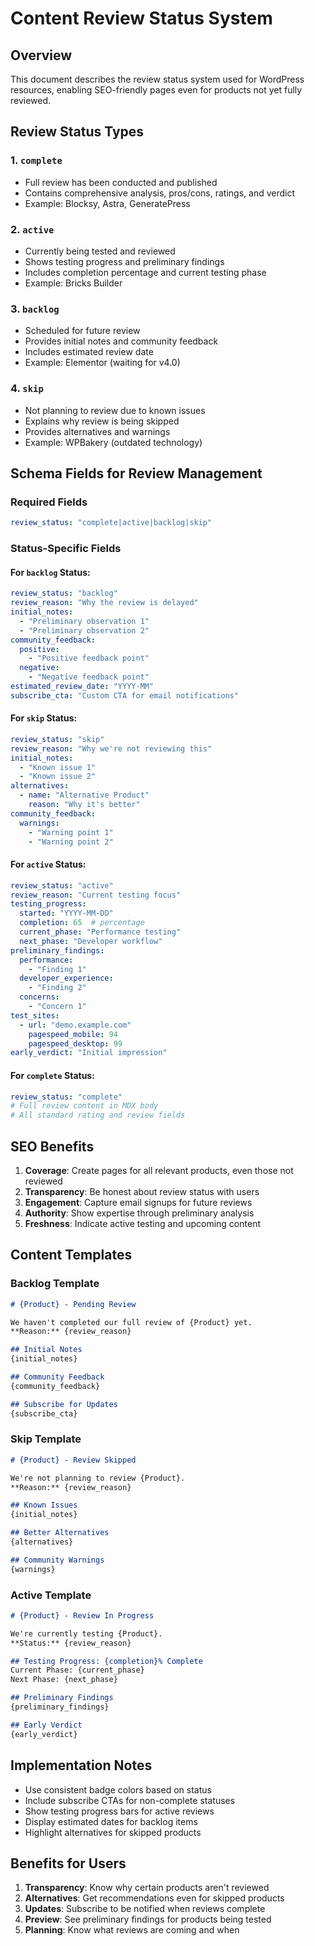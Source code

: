 # Content Review Status System

## Overview
This document describes the review status system used for WordPress resources, enabling SEO-friendly pages even for products not yet fully reviewed.

## Review Status Types

### 1. `complete`
- Full review has been conducted and published
- Contains comprehensive analysis, pros/cons, ratings, and verdict
- Example: Blocksy, Astra, GeneratePress

### 2. `active`
- Currently being tested and reviewed
- Shows testing progress and preliminary findings
- Includes completion percentage and current testing phase
- Example: Bricks Builder

### 3. `backlog`
- Scheduled for future review
- Provides initial notes and community feedback
- Includes estimated review date
- Example: Elementor (waiting for v4.0)

### 4. `skip`
- Not planning to review due to known issues
- Explains why review is being skipped
- Provides alternatives and warnings
- Example: WPBakery (outdated technology)

## Schema Fields for Review Management

### Required Fields
```yaml
review_status: "complete|active|backlog|skip"
```

### Status-Specific Fields

#### For `backlog` Status:
```yaml
review_status: "backlog"
review_reason: "Why the review is delayed"
initial_notes:
  - "Preliminary observation 1"
  - "Preliminary observation 2"
community_feedback:
  positive:
    - "Positive feedback point"
  negative:
    - "Negative feedback point"
estimated_review_date: "YYYY-MM"
subscribe_cta: "Custom CTA for email notifications"
```

#### For `skip` Status:
```yaml
review_status: "skip"
review_reason: "Why we're not reviewing this"
initial_notes:
  - "Known issue 1"
  - "Known issue 2"
alternatives:
  - name: "Alternative Product"
    reason: "Why it's better"
community_feedback:
  warnings:
    - "Warning point 1"
    - "Warning point 2"
```

#### For `active` Status:
```yaml
review_status: "active"
review_reason: "Current testing focus"
testing_progress:
  started: "YYYY-MM-DD"
  completion: 65  # percentage
  current_phase: "Performance testing"
  next_phase: "Developer workflow"
preliminary_findings:
  performance:
    - "Finding 1"
  developer_experience:
    - "Finding 2"
  concerns:
    - "Concern 1"
test_sites:
  - url: "demo.example.com"
    pagespeed_mobile: 94
    pagespeed_desktop: 99
early_verdict: "Initial impression"
```

#### For `complete` Status:
```yaml
review_status: "complete"
# Full review content in MDX body
# All standard rating and review fields
```

## SEO Benefits

1. **Coverage**: Create pages for all relevant products, even those not reviewed
2. **Transparency**: Be honest about review status with users
3. **Engagement**: Capture email signups for future reviews
4. **Authority**: Show expertise through preliminary analysis
5. **Freshness**: Indicate active testing and upcoming content

## Content Templates

### Backlog Template
```markdown
# {Product} - Pending Review

We haven't completed our full review of {Product} yet. 
**Reason:** {review_reason}

## Initial Notes
{initial_notes}

## Community Feedback
{community_feedback}

## Subscribe for Updates
{subscribe_cta}
```

### Skip Template
```markdown
# {Product} - Review Skipped

We're not planning to review {Product}. 
**Reason:** {review_reason}

## Known Issues
{initial_notes}

## Better Alternatives
{alternatives}

## Community Warnings
{warnings}
```

### Active Template
```markdown
# {Product} - Review In Progress

We're currently testing {Product}. 
**Status:** {review_reason}

## Testing Progress: {completion}% Complete
Current Phase: {current_phase}
Next Phase: {next_phase}

## Preliminary Findings
{preliminary_findings}

## Early Verdict
{early_verdict}
```

## Implementation Notes

- Use consistent badge colors based on status
- Include subscribe CTAs for non-complete statuses
- Show testing progress bars for active reviews
- Display estimated dates for backlog items
- Highlight alternatives for skipped products

## Benefits for Users

1. **Transparency**: Know why certain products aren't reviewed
2. **Alternatives**: Get recommendations even for skipped products
3. **Updates**: Subscribe to be notified when reviews complete
4. **Preview**: See preliminary findings for products being tested
5. **Planning**: Know what reviews are coming and when